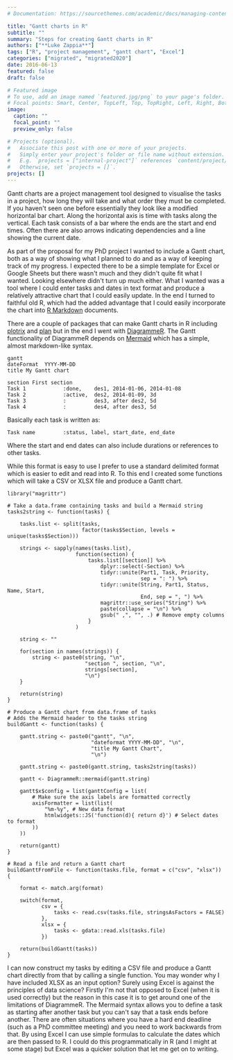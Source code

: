 ```yaml
---
# Documentation: https://sourcethemes.com/academic/docs/managing-content/

title: "Gantt charts in R"
subtitle: ""
summary: "Steps for creating Gantt charts in R"
authors: ["**Luke Zappia**"]
tags: ["R", "project management", "gantt chart", "Excel"]
categories: ["migrated", "migrated2020"]
date: 2016-06-13
featured: false
draft: false

# Featured image
# To use, add an image named `featured.jpg/png` to your page's folder.
# Focal points: Smart, Center, TopLeft, Top, TopRight, Left, Right, BottomLeft, Bottom, BottomRight.
image:
  caption: ""
  focal_point: ""
  preview_only: false

# Projects (optional).
#   Associate this post with one or more of your projects.
#   Simply enter your project's folder or file name without extension.
#   E.g. `projects = ["internal-project"]` references `content/project/deep-learning/index.md`.
#   Otherwise, set `projects = []`.
projects: []
---
```


Gantt charts are a project management tool designed to visualise the tasks in a
project, how long they will take and what order they must be completed. If you
haven't seen one before essentially they look like a modified horizontal bar
chart. Along the horizontal axis is time with tasks along the vertical. Each
task consists of a bar where the ends are the start and end times. Often there
are also arrows indicating dependencies and a line showing the current date.

As part of the proposal for my PhD project I wanted to include a Gantt chart,
both as a way of showing what I planned to do and as a way of keeping track of
my progress. I expected there to be a simple template for Excel or Google Sheets
but there wasn't much and they didn't quite fit what I wanted. Looking elsewhere
didn't turn up much either. What I wanted was a tool where I could enter tasks
and dates in text format and produce a relatively attractive chart that I could
easily update. In the end I turned to faithful old R, which had the added
advantage that I could easily incorporate the chart into
[R Markdown](http://rmarkdown.rstudio.com/) documents.

There are a couple of packages that can make Gantt charts in R including
[plotrix](https://cran.r-project.org/web/packages/plotrix/index.html) and
[plan](https://cran.r-project.org/web/packages/plan/index.html) but in the end
I went with [DiagrammeR](https://rich-iannone.github.io/DiagrammeR/). The Gantt
functionality of DiagrammeR depends on
[Mermaid](https://knsv.github.io/mermaid/) which has a simple, almost
markdown-like syntax.

```
gantt
dateFormat  YYYY-MM-DD
title My Gantt chart

section First section
Task 1            :done,    des1, 2014-01-06, 2014-01-08
Task 2            :active,  des2, 2014-01-09, 3d
Task 3            :         des3, after des2, 5d
Task 4            :         des4, after des3, 5d
```

Basically each task is written as:

```
Task name         :status, label, start_date, end_date
```

Where the start and end dates can also include durations or references to other
tasks.

While this format is easy to use I prefer to use a standard delimited format
which is easier to edit and read into R. To this end I created some functions
which will take a CSV or XLSX file and produce a Gantt chart.

```{r}
library("magrittr")

# Take a data.frame containing tasks and build a Mermaid string
tasks2string <- function(tasks) {

    tasks.list <- split(tasks,
                        factor(tasks$Section, levels = unique(tasks$Section)))

    strings <- sapply(names(tasks.list),
                      function(section) {
                          tasks.list[[section]] %>%
                              dplyr::select(-Section) %>%
                              tidyr::unite(Part1, Task, Priority,
                                           sep = ": ") %>%
                              tidyr::unite(String, Part1, Status, Name, Start,
                                           End, sep = ", ") %>%
                              magrittr::use_series("String") %>%
                              paste(collapse = "\n") %>%
                              gsub(" ,", "", .) # Remove empty columns
                          }
                      )

    string <- ""

    for(section in names(strings)) {
        string <- paste0(string, "\n",
                         "section ", section, "\n",
                         strings[section],
                         "\n")
    }

    return(string)
}

# Produce a Gantt chart from data.frame of tasks
# Adds the Mermaid header to the tasks string
buildGantt <- function(tasks) {

    gantt.string <- paste0("gantt", "\n",
                           "dateformat YYYY-MM-DD", "\n",
                           "title My Gantt Chart",
                           "\n")

    gantt.string <- paste0(gantt.string, tasks2string(tasks))

    gantt <- DiagrammeR::mermaid(gantt.string)

    gantt$x$config = list(ganttConfig = list(
        # Make sure the axis labels are formatted correctly
        axisFormatter = list(list(
            "%m-%y", # New data format
            htmlwidgets::JS('function(d){ return d}') # Select dates to format
        ))
    ))

    return(gantt)
}

# Read a file and return a Gantt chart
buildGanttFromFile <- function(tasks.file, format = c("csv", "xlsx")) {

    format <- match.arg(format)

    switch(format,
           csv = {
               tasks <- read.csv(tasks.file, stringsAsFactors = FALSE)
           },
           xlsx = {
               tasks <- gdata::read.xls(tasks.file)
           })

    return(buildGantt(tasks))
}
```

I can now construct my tasks by editing a CSV file and produce a Gantt chart
directly from that by calling a single function. You may wonder why I have
included XLSX as an input option? Surely using Excel is against the principles
of data science? Firstly I'm not that opposed to Excel (when it is used
correctly) but the reason in this case it is to get around one of the
limitations of DiagrammeR. The Mermaid syntax allows you to define a task as
starting after another task but you can't say that a task ends before another.
There are often situations where you have a hard end deadline (such as a PhD
committee meeting) and you need to work backwards from that. By using Excel I
can use simple formulas to calculate the dates which are then passed to R. I
could do this programmatically in R (and I might at some stage) but Excel was a
quicker solution that let me get on to writing.
